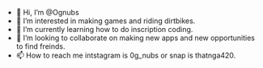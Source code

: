 - 👋 Hi, I’m @Ognubs
- 👀 I’m interested in making games and riding dirtbikes.
- 🌱 I’m currently learning how to do inscription coding. 
- 💞️ I’m looking to collaborate on making new apps and new opportunities to find freinds. 
- 📫 How to reach me intstagram is 0g_nubs or snap is thatnga420.

<!---
Ognubs/Ognubs is a ✨ special ✨ repository because its `README.md` (this file) appears on your GitHub profile.
You can click the Preview link to take a look at your changes.
--->
